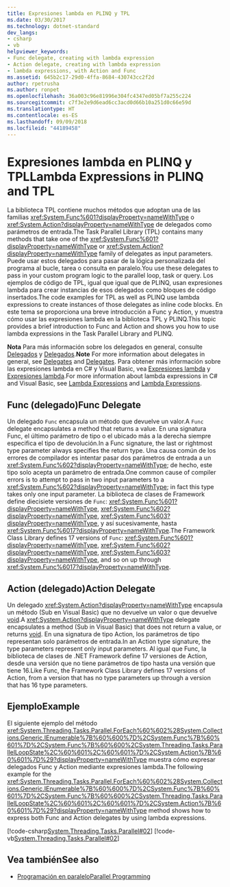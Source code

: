 ```yaml
---
title: Expresiones lambda en PLINQ y TPL
ms.date: 03/30/2017
ms.technology: dotnet-standard
dev_langs:
- csharp
- vb
helpviewer_keywords:
- Func delegate, creating with lambda expression
- Action delegate, creating with lambda expression
- lambda expressions, with Action and Func
ms.assetid: 645b2c17-29d0-4ffa-8684-430743cc2f2d
author: rpetrusha
ms.author: ronpet
ms.openlocfilehash: 36a003c96e81996e304fc4347ed05bf7a255c224
ms.sourcegitcommit: c7f3e2e9d6ead6cc3acd0d66b10a251d0c66e59d
ms.translationtype: HT
ms.contentlocale: es-ES
ms.lasthandoff: 09/09/2018
ms.locfileid: "44189458"
---
```

# <a name="lambda-expressions-in-plinq-and-tpl"></a><span data-ttu-id="e7730-102">Expresiones lambda en PLINQ y TPL</span><span class="sxs-lookup"><span data-stu-id="e7730-102">Lambda Expressions in PLINQ and TPL</span></span>
<span data-ttu-id="e7730-103">La biblioteca TPL contiene muchos métodos que adoptan una de las familias <xref:System.Func%601?displayProperty=nameWithType> o <xref:System.Action?displayProperty=nameWithType> de delegados como parámetros de entrada.</span><span class="sxs-lookup"><span data-stu-id="e7730-103">The Task Parallel Library (TPL) contains many methods that take one of the <xref:System.Func%601?displayProperty=nameWithType> or <xref:System.Action?displayProperty=nameWithType> family of delegates as input parameters.</span></span> <span data-ttu-id="e7730-104">Puede usar estos delegados para pasar de la lógica personalizada del programa al bucle, tarea o consulta en paralelo.</span><span class="sxs-lookup"><span data-stu-id="e7730-104">You use these delegates to pass in your custom program logic to the parallel loop, task or query.</span></span> <span data-ttu-id="e7730-105">Los ejemplos de código de TPL, igual que igual que de PLINQ, usan expresiones lambda para crear instancias de esos delegados como bloques de código insertados.</span><span class="sxs-lookup"><span data-stu-id="e7730-105">The code examples for TPL as well as PLINQ use lambda expressions to create instances of those delegates as inline code blocks.</span></span> <span data-ttu-id="e7730-106">En este tema se proporciona una breve introducción a Func y Action, y muestra cómo usar las expresiones lambda en la biblioteca TPL y PLINQ.</span><span class="sxs-lookup"><span data-stu-id="e7730-106">This topic provides a brief introduction to Func and Action and shows you how to use lambda expressions in the Task Parallel Library and PLINQ.</span></span>  
  
 <span data-ttu-id="e7730-107">**Nota** Para más información sobre los delegados en general, consulte [Delegados](../../csharp/programming-guide/delegates/index.md) y [Delegados](../../visual-basic/programming-guide/language-features/delegates/index.md).</span><span class="sxs-lookup"><span data-stu-id="e7730-107">**Note** For more information about delegates in general, see [Delegates](../../csharp/programming-guide/delegates/index.md) and [Delegates](../../visual-basic/programming-guide/language-features/delegates/index.md).</span></span> <span data-ttu-id="e7730-108">Para obtener más información sobre las expresiones lambda en C# y Visual Basic, vea [Expresiones lambda](~/docs/csharp/programming-guide/statements-expressions-operators/lambda-expressions.md) y [Expresiones lambda](~/docs/visual-basic/programming-guide/language-features/procedures/lambda-expressions.md).</span><span class="sxs-lookup"><span data-stu-id="e7730-108">For more information about lambda expressions in C# and Visual Basic, see [Lambda Expressions](~/docs/csharp/programming-guide/statements-expressions-operators/lambda-expressions.md) and [Lambda Expressions](~/docs/visual-basic/programming-guide/language-features/procedures/lambda-expressions.md).</span></span>  
  
## <a name="func-delegate"></a><span data-ttu-id="e7730-109">Func (delegado)</span><span class="sxs-lookup"><span data-stu-id="e7730-109">Func Delegate</span></span>  
 <span data-ttu-id="e7730-110">Un delegado `Func` encapsula un método que devuelve un valor.</span><span class="sxs-lookup"><span data-stu-id="e7730-110">A `Func` delegate encapsulates a method that returns a value.</span></span> <span data-ttu-id="e7730-111">En una signatura Func, el último parámetro de tipo o el ubicado más a la derecha siempre especifica el tipo de devolución.</span><span class="sxs-lookup"><span data-stu-id="e7730-111">In a Func signature, the last or rightmost type parameter always specifies the return type.</span></span> <span data-ttu-id="e7730-112">Una causa común de los errores de compilador es intentar pasar dos parámetros de entrada a un <xref:System.Func%602?displayProperty=nameWithType>; de hecho, este tipo solo acepta un parámetro de entrada.</span><span class="sxs-lookup"><span data-stu-id="e7730-112">One common cause of compiler errors is to attempt to pass in two input parameters to a <xref:System.Func%602?displayProperty=nameWithType>; in fact this type takes only one input parameter.</span></span> <span data-ttu-id="e7730-113">La biblioteca de clases de Framework define diecisiete versiones de `Func`: <xref:System.Func%601?displayProperty=nameWithType>, <xref:System.Func%602?displayProperty=nameWithType>, <xref:System.Func%603?displayProperty=nameWithType>, y así sucesivamente, hasta <xref:System.Func%6017?displayProperty=nameWithType>.</span><span class="sxs-lookup"><span data-stu-id="e7730-113">The Framework Class Library defines 17 versions of `Func`: <xref:System.Func%601?displayProperty=nameWithType>, <xref:System.Func%602?displayProperty=nameWithType>, <xref:System.Func%603?displayProperty=nameWithType>, and so on up through <xref:System.Func%6017?displayProperty=nameWithType>.</span></span>  
  
## <a name="action-delegate"></a><span data-ttu-id="e7730-114">Action (delegado)</span><span class="sxs-lookup"><span data-stu-id="e7730-114">Action Delegate</span></span>  
 <span data-ttu-id="e7730-115">Un delegado <xref:System.Action?displayProperty=nameWithType> encapsula un método (Sub en Visual Basic) que no devuelve un valor o que devuelve [void](~/docs/csharp/language-reference/keywords/void.md).</span><span class="sxs-lookup"><span data-stu-id="e7730-115">A <xref:System.Action?displayProperty=nameWithType> delegate encapsulates a method (Sub in Visual Basic) that does not return a value, or returns [void](~/docs/csharp/language-reference/keywords/void.md).</span></span> <span data-ttu-id="e7730-116">En una signatura de tipo Action, los parámetros de tipo representan solo parámetros de entrada.</span><span class="sxs-lookup"><span data-stu-id="e7730-116">In an Action type signature, the type parameters represent only input parameters.</span></span> <span data-ttu-id="e7730-117">Al igual que Func, la biblioteca de clases de .NET Framework define 17 versiones de Action, desde una versión que no tiene parámetros de tipo hasta una versión que tiene 16.</span><span class="sxs-lookup"><span data-stu-id="e7730-117">Like Func, the Framework Class Library defines 17 versions of Action, from a version that has no type parameters up through a version that has 16 type parameters.</span></span>  
  
## <a name="example"></a><span data-ttu-id="e7730-118">Ejemplo</span><span class="sxs-lookup"><span data-stu-id="e7730-118">Example</span></span>  
 <span data-ttu-id="e7730-119">El siguiente ejemplo del método <xref:System.Threading.Tasks.Parallel.ForEach%60%602%28System.Collections.Generic.IEnumerable%7B%60%600%7D%2CSystem.Func%7B%60%601%7D%2CSystem.Func%7B%60%600%2CSystem.Threading.Tasks.ParallelLoopState%2C%60%601%2C%60%601%7D%2CSystem.Action%7B%60%601%7D%29?displayProperty=nameWithType> muestra cómo expresar delegados Func y Action mediante expresiones lambda.</span><span class="sxs-lookup"><span data-stu-id="e7730-119">The following example for the <xref:System.Threading.Tasks.Parallel.ForEach%60%602%28System.Collections.Generic.IEnumerable%7B%60%600%7D%2CSystem.Func%7B%60%601%7D%2CSystem.Func%7B%60%600%2CSystem.Threading.Tasks.ParallelLoopState%2C%60%601%2C%60%601%7D%2CSystem.Action%7B%60%601%7D%29?displayProperty=nameWithType> method shows how to express both Func and Action delegates by using lambda expressions.</span></span>  
  
 [!code-csharp[System.Threading.Tasks.Parallel#02](../../../samples/snippets/csharp/VS_Snippets_CLR_System/system.threading.tasks.parallel/cs/parallelforeach.cs#02)]
 [!code-vb[System.Threading.Tasks.Parallel#02](../../../samples/snippets/visualbasic/VS_Snippets_CLR_System/system.threading.tasks.parallel/vb/parallelforeach.vb#02)]  
  
## <a name="see-also"></a><span data-ttu-id="e7730-120">Vea también</span><span class="sxs-lookup"><span data-stu-id="e7730-120">See also</span></span>

- [<span data-ttu-id="e7730-121">Programación en paralelo</span><span class="sxs-lookup"><span data-stu-id="e7730-121">Parallel Programming</span></span>](../../../docs/standard/parallel-programming/index.md)
